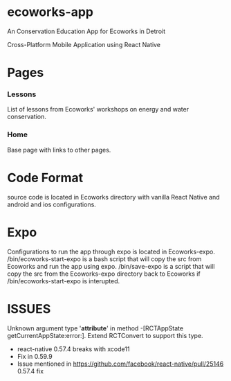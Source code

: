 # ecoworks-app

An Conservation Education App for Ecoworks in Detroit

Cross-Platform Mobile Application using React Native

# Pages

### Lessons

List of lessons from Ecoworks' workshops on energy and water conservation.

### Home

Base page with links to other pages.

# Code Format

source code is located in Ecoworks directory with vanilla React Native and android and ios configurations.

# Expo 

Configurations to run the app through expo is located in Ecoworks-expo. 
/bin/ecoworks-start-expo is a bash script that will copy the src from Ecoworks and run the app using expo.
/bin/save-expo is a script that will copy the src from the Ecoworks-expo directory back to Ecoworks if /bin/ecoworks-start-expo is interupted.



# ISSUES

Unknown argument type '__attribute__' in method -[RCTAppState getCurrentAppState:error:]. Extend RCTConvert to support this type.
- react-native 0.57.4 breaks with xcode11
- Fix in 0.59.9
- Issue mentioned in https://github.com/facebook/react-native/pull/25146 0.57.4 fix
